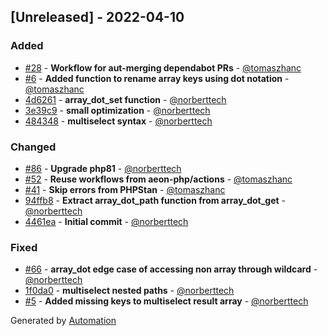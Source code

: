 ## [Unreleased] - 2022-04-10

### Added
- [#28](https://github.com/flow-php/array-dot/pull/28) - **Workflow for aut-merging dependabot PRs** - [@tomaszhanc](https://github.com/tomaszhanc)
- [#6](https://github.com/flow-php/array-dot/pull/6) - **Added function to rename array keys using dot notation** - [@tomaszhanc](https://github.com/tomaszhanc)
- [4d6261](https://github.com/flow-php/array-dot/commit/4d6261b87186f21d4edde8a8e98053b6f5bf5a4d) - **array_dot_set function** - [@norberttech](https://github.com/norberttech)
- [3e39c9](https://github.com/flow-php/array-dot/commit/3e39c9c560a3fa878ac87391e5c09be4d8fa93e3) - **small optimization** - [@norberttech](https://github.com/norberttech)
- [484348](https://github.com/flow-php/array-dot/commit/4843488e18bdd6d2879ec254f05bd298c7d7dc37) - **multiselect syntax** - [@norberttech](https://github.com/norberttech)

### Changed
- [#86](https://github.com/flow-php/array-dot/pull/86) - **Upgrade php81** - [@norberttech](https://github.com/norberttech)
- [#52](https://github.com/flow-php/array-dot/pull/52) - **Reuse workflows from aeon-php/actions** - [@tomaszhanc](https://github.com/tomaszhanc)
- [#41](https://github.com/flow-php/array-dot/pull/41) - **Skip errors from PHPStan** - [@tomaszhanc](https://github.com/tomaszhanc)
- [94ffb8](https://github.com/flow-php/array-dot/commit/94ffb8d4f888c176fae941c99014998668a89454) - **Extract array_dot_path function from array_dot_get** - [@norberttech](https://github.com/norberttech)
- [4461ea](https://github.com/flow-php/array-dot/commit/4461ea9906c4a4160c2a1f58a6d17667bf7822f5) - **Initial commit** - [@norberttech](https://github.com/norberttech)

### Fixed
- [#66](https://github.com/flow-php/array-dot/pull/66) - **array_dot edge case of accessing non array through wildcard** - [@norberttech](https://github.com/norberttech)
- [1f0da0](https://github.com/flow-php/array-dot/commit/1f0da0a7b831283ef7c40c94f4394a302b881b1c) - **multiselect nested paths** - [@norberttech](https://github.com/norberttech)
- [#5](https://github.com/flow-php/array-dot/pull/5) - **Added missing keys to multiselect result array** - [@norberttech](https://github.com/norberttech)

Generated by [Automation](https://github.com/aeon-php/automation)